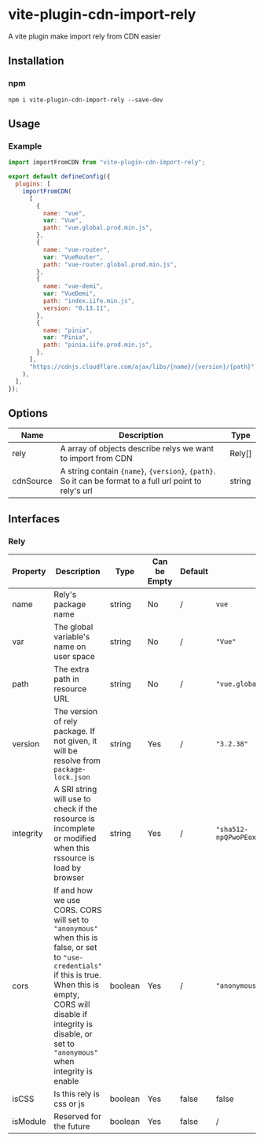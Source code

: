 # vite-plugin-cdn-import-rely
A vite plugin make import rely from CDN easier
## Installation
### npm
`npm i vite-plugin-cdn-import-rely --save-dev`
## Usage
### Example
```js
import importFromCDN from "vite-plugin-cdn-import-rely";

export default defineConfig({
  plugins: [
    importFromCDN(
      [
        {
          name: "vue",
          var: "Vue",
          path: "vue.global.prod.min.js",
        },
        {
          name: "vue-router",
          var: "VueRouter",
          path: "vue-router.global.prod.min.js",
        },
        {
          name: "vue-demi",
          var: "VueDemi",
          path: "index.iife.min.js",
          version: "0.13.11",
        },
        {
          name: "pinia",
          var: "Pinia",
          path: "pinia.iife.prod.min.js",
        },
      ],
      "https://cdnjs.cloudflare.com/ajax/libs/{name}/{version}/{path}"
    ),
  ],
});
```
## Options

| Name    | Description                                                                                  | Type                                                  |
| ------- | -------------------------------------------------------------------------------------------- | ----------------------------------------------------- |
| rely | A array of objects describe relys we want to import from CDN | Rely[]                                                |
| cdnSource | A string contain `{name}`, `{version}`, `{path}`. So it can be format to a full url point to rely's url | string

## Interfaces
### Rely
| Property | Description | Type | Can be Empty | Default | Example |
| -------- | ----------- | ---- | ------------ | ------- | ------- |
| name | Rely's package name | string | No | / | `vue` |
| var | The global variable's name on user space | string | No | / | `"Vue"` |
| path | The extra path in resource URL | string | No | / | `"vue.global.prod.min.js"` |
| version | The version of rely package. If not given, it will be resolve from `package-lock.json` | string | Yes | / | `"3.2.38"` |
| integrity | A SRI string will use to check if the resource is incomplete or modified when this rssource is load by browser | string | Yes | / | `"sha512-npQPwoPEoxzuLDSytF9RIdsHJd122lMGlUoLuQo2vCYtk6R1DEB03wIknFzHNQNHJKQlPjwcrEqflYWp417eVw=="` |
| cors | If and how we use CORS. CORS will set to `"anonymous"` when this is false, or set to `"use-credentials"` if this is true. When this is empty, CORS will disable if integrity is disable, or set to `"anonymous"` when integrity is enable | boolean | Yes | / | `"anonymous"` |
| isCSS | Is this rely is css or js | boolean | Yes | false | false |
| isModule | Reserved for the future | boolean | Yes | false | / |


